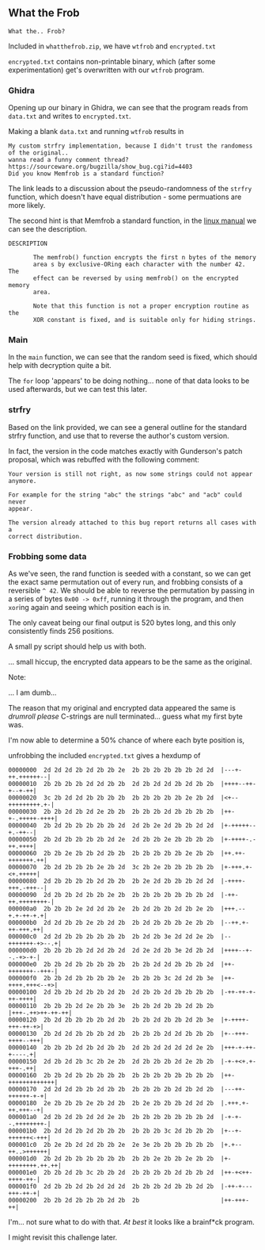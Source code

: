## What the Frob

```text
What the.. Frob?
```

Included in `whatthefrob.zip`, we have `wtfrob` and `encrypted.txt`

`encrypted.txt` contains non-printable binary, which (after some experimentation) get's overwritten with our `wtfrob` program.

### Ghidra

Opening up our binary in Ghidra, we can see that the program reads from `data.txt` and writes to `encrypted.txt`.

Making a blank `data.txt` and running `wtfrob` results in

```text
My custom strfry implementation, because I didn't trust the randomess of the original..
wanna read a funny comment thread? https://sourceware.org/bugzilla/show_bug.cgi?id=4403
Did you know Memfrob is a standard function?
```

The link leads to a discussion about the pseudo-randomness of the `strfry` function, which doesn't have equal distribution - some permuations are more likely.

The second hint is that Memfrob a standard function, in the [linux manual](https://man7.org/linux/man-pages/man3/memfrob.3.html) we can see the description.

```text
DESCRIPTION

       The memfrob() function encrypts the first n bytes of the memory
       area s by exclusive-ORing each character with the number 42.  The
       effect can be reversed by using memfrob() on the encrypted memory
       area.

       Note that this function is not a proper encryption routine as the
       XOR constant is fixed, and is suitable only for hiding strings.
```

### Main

In the `main` function, we can see that the random seed is fixed, which should help with decryption quite a bit. 

The `for` loop 'appears' to be doing nothing... none of that data looks to be used afterwards, but we can test this later.

### strfry

Based on the link provided, we can see a general outline for the standard strfry function, and use that to reverse the author's custom version.

In fact, the version in the code matches exactly with Gunderson's patch proposal, which was rebuffed with the following comment:

```text
Your version is still not right, as now some strings could not appear anymore.

For example for the string "abc" the strings "abc" and "acb" could never 
appear.

The version already attached to this bug report returns all cases with a 
correct distribution.
```

### Frobbing some data

As we've seen, the rand function is seeded with a constant, so we can get the exact same permutation out of every run, and frobbing consists of a reversible `^ 42`. We should be able to reverse the permutation by passing in a series of bytes `0x00 -> 0xff`, running it through the program, and then `xor`ing again and seeing which position each is in.

The only caveat being our final output is 520 bytes long, and this only consistently finds 256 positions.

A small py script should help us with both.

... small hiccup, the encrypted data appears to be the same as the original.

Note:

... I am dumb...

The reason that my original and encrypted data appeared the same is *drumroll please* C-strings are null terminated... guess what my first byte was.

I'm now able to determine a 50% chance of where each byte position is, 

unfrobbing the included `encrypted.txt` gives a hexdump of

```brainfuck
00000000  2d 2d 2d 2b 2d 2b 2b 2e  2b 2b 2b 2b 2b 2b 2d 2d  |---+-++.++++++--|
00000010  2b 2b 2b 2b 2d 2d 2b 2b  2d 2b 2d 2d 2b 2d 2b 2b  |++++--++-+--+-++|
00000020  3c 2b 2d 2d 2b 2b 2b 2b  2b 2b 2b 2b 2b 2e 2b 2d  |<+--+++++++++.+-|
00000030  2b 2b 2d 2b 2d 2e 2b 2b  2b 2b 2b 2d 2b 2b 2b 2b  |++-+-.+++++-++++|
00000040  2b 2d 2b 2b 2b 2b 2b 2d  2d 2b 2e 2d 2b 2b 2d 2d  |+-+++++--+.-++--|
00000050  2b 2d 2b 2b 2b 2b 2d 2e  2d 2b 2b 2e 2b 2b 2b 2b  |+-++++-.-++.++++|
00000060  2b 2b 2e 2b 2b 2d 2b 2b  2b 2b 2b 2b 2b 2e 2b 2b  |++.++-+++++++.++|
00000070  2b 2d 2b 2b 2b 2e 2b 2d  3c 2b 2e 2b 2b 2b 2b 2b  |+-+++.+-<+.+++++|
00000080  2d 2b 2b 2b 2b 2d 2b 2b  2b 2e 2d 2b 2b 2b 2d 2d  |-++++-+++.-+++--|
00000090  2d 2b 2b 2d 2b 2b 2e 2b  2b 2b 2b 2b 2b 2b 2b 2d  |-++-++.++++++++-|
000000a0  2b 2b 2b 2e 2d 2d 2b 2e  2b 2d 2b 2b 2d 2b 2e 2b  |+++.--+.+-++-+.+|
000000b0  2d 2d 2b 2b 2e 2b 2d 2b  2b 2d 2b 2b 2b 2e 2b 2b  |--++.+-++-+++.++|
000000c0  2d 2d 2b 2b 2b 2b 2b 2b  2b 2d 2b 3e 2d 2d 2e 2b  |--+++++++-+>--.+|
000000d0  2b 2b 2b 2b 2d 2d 2b 2d  2d 2e 2d 2b 3e 2d 2b 2d  |++++--+--.-+>-+-|
000000e0  2b 2b 2d 2b 2b 2b 2b 2b  2b 2b 2d 2d 2b 2b 2b 2d  |++-+++++++--+++-|
000000f0  2b 2b 2d 2b 2b 2b 2b 2e  2b 2b 2b 3c 2d 2d 2b 3e  |++-++++.+++<--+>|
00000100  2d 2b 2b 2d 2b 2b 2d 2b  2d 2b 2b 2d 2b 2b 2b 2b  |-++-++-+-++-++++|
00000110  2b 2b 2b 2d 2e 2b 2b 3e  2b 2b 2d 2b 2b 2d 2b 2b  |+++-.++>++-++-++|
00000120  2b 2d 2b 2b 2b 2b 2d 2b  2b 2b 2d 2b 2b 2d 2b 3e  |+-++++-+++-++-+>|
00000130  2b 2d 2d 2b 2b 2b 2d 2b  2b 2b 2b 2d 2d 2b 2b 2b  |+--+++-++++--+++|
00000140  2b 2b 2b 2d 2b 2d 2b 2b  2d 2b 2d 2d 2d 2d 2e 2b  |+++-+-++-+----.+|
00000150  2d 2b 2d 2b 3c 2b 2e 2b  2d 2b 2b 2b 2d 2e 2b 2b  |-+-+<+.+-+++-.++|
00000160  2b 2b 2d 2b 2b 2b 2b 2b  2b 2b 2b 2b 2b 2b 2b 2b  |++-+++++++++++++|
00000170  2d 2d 2d 2b 2b 2d 2b 2b  2b 2b 2b 2b 2d 2b 2d 2b  |---++-++++++-+-+|
00000180  2e 2b 2b 2b 2e 2b 2d 2b  2b 2e 2b 2b 2b 2d 2d 2b  |.+++.+-++.+++--+|
000001a0  2d 2b 2d 2b 2d 2d 2e 2b  2b 2b 2b 2b 2b 2b 2b 2d  |-+-+--.++++++++-|
000001b0  2b 2d 2d 2b 2d 2b 2b 2b  2b 2b 2b 3c 2d 2b 2b 2b  |+--+-++++++<-+++|
000001c0  2b 2e 2b 2d 2d 2b 2b 2e  2e 3e 2b 2b 2b 2b 2b 2b  |+.+--++..>++++++|
000001d0  2b 2d 2b 2b 2b 2b 2b 2b  2b 2b 2e 2b 2b 2e 2b 2b  |+-++++++++.++.++|
000001e0  2b 2b 2d 2b 3c 2b 2b 2d  2b 2b 2b 2b 2d 2b 2b 2d  |++-+<++-++++-++-|
000001f0  2d 2b 2b 2d 2b 2d 2d 2d  2b 2b 2b 2d 2b 2b 2d 2b  |-++-+---+++-++-+|
00000200  2b 2b 2d 2b 2b 2b 2d 2b  2b                       |++-+++-++|
```

I'm... not sure what to do with that. *At best* it looks like a brainf*ck program.

I might revisit this challenge later.